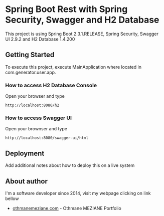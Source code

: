 # Spring Boot Rest with Spring Security, Swagger and H2 Database

This project is using Spring Boot 2.3.1.RELEASE, Spring Security, Swagger UI 2.9.2 and H2 Database 1.4.200 

## Getting Started

To execute this project, execute MainApplication where located in com.generator.user.app.

### How to access H2 Database Console

Open your browser and type

```
http://localhost:8080/h2
```

### How to access Swagger UI

Open your brownser and type 

```
http://localhost:8080/swagger-ui/html
```

## Deployment

Add additional notes about how to deploy this on a live system

## About author

I'm a software developer since 2014, visit my webpage clicking on link bellow

* [othmanemeziane.com](https://othmanemeziane.com) - Othmane MEZIANE Portfolio
